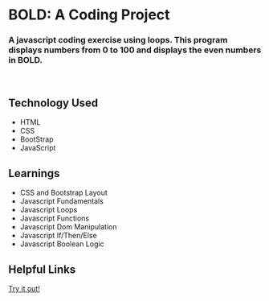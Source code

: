 # BOLD: A Coding Project

### A javascript coding exercise using loops. This program displays numbers from 0 to 100 and displays the even numbers in **BOLD**.

<br>

## Technology Used

- HTML
- CSS
- BootStrap
- JavaScript

## Learnings

- CSS and Bootstrap Layout
- Javascript Fundamentals
- Javascript Loops
- Javascript Functions
- Javascript Dom Manipulation
- Javascript If/Then/Else
- Javascript Boolean Logic

## Helpful Links

[Try it out!](https://bold.davidblackwelder.dev)
